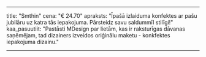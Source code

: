 
---

title:  "Smthin"
cena:   "€ 24.70"
apraksts: "Īpašā izlaiduma konfektes ar pašu jubilāru uz katra tās iepakojuma. Pārsteidz savu saldummīl stilīgi!"
kaa_pasuutiit:  "Pastāsti MDesign par lietām, kas ir raksturīgas dāvanas saņēmējam, tad dizainers izveidos oriģinālu maketu - konkfektes iepakojuma dizainu."

---
